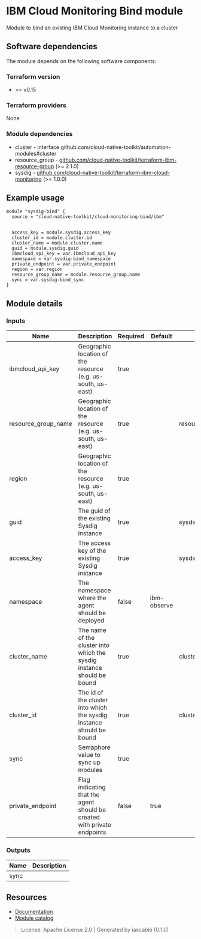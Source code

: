 # IBM Cloud Monitoring Bind module

Module to bind an existing IBM Cloud Monitoring instance to a cluster


## Software dependencies

The module depends on the following software components:

### Terraform version

- \>= v0.15

### Terraform providers


None

### Module dependencies


- cluster - interface github.com/cloud-native-toolkit/automation-modules#cluster
- resource_group - [github.com/cloud-native-toolkit/terraform-ibm-resource-group](https://github.com/cloud-native-toolkit/terraform-ibm-resource-group) (>= 2.1.0)
- sysdig - [github.com/cloud-native-toolkit/terraform-ibm-cloud-monitoring](https://github.com/cloud-native-toolkit/terraform-ibm-cloud-monitoring) (>= 1.0.0)

## Example usage

```hcl
module "sysdig-bind" {
  source = "cloud-native-toolkit/cloud-monitoring-bind/ibm"


  access_key = module.sysdig.access_key
  cluster_id = module.cluster.id
  cluster_name = module.cluster.name
  guid = module.sysdig.guid
  ibmcloud_api_key = var.ibmcloud_api_key
  namespace = var.sysdig-bind_namespace
  private_endpoint = var.private_endpoint
  region = var.region
  resource_group_name = module.resource_group.name
  sync = var.sysdig-bind_sync
}

```

## Module details

### Inputs

| Name | Description | Required | Default | Source |
|------|-------------|---------|----------|--------|
| ibmcloud_api_key | Geographic location of the resource (e.g. us-south, us-east) | true |  |  |
| resource_group_name | Geographic location of the resource (e.g. us-south, us-east) | true |  | resource_group.name |
| region | Geographic location of the resource (e.g. us-south, us-east) | true |  |  |
| guid | The guid of the existing Sysdig instance | true |  | sysdig.guid |
| access_key | The access key of the existing Sysdig instance | true |  | sysdig.access_key |
| namespace | The namespace where the agent should be deployed | false | ibm-observe |  |
| cluster_name | The name of the cluster into which the sysdig instance should be bound | true |  | cluster.name |
| cluster_id | The id of the cluster into which the sysdig instance should be bound | true |  | cluster.id |
| sync | Semaphore value to sync up modules | true |  |  |
| private_endpoint | Flag indicating that the agent should be created with private endpoints | false | true |  |

### Outputs

| Name | Description |
|------|-------------|
| sync |  |

## Resources

- [Documentation](https://operate.cloudnativetoolkit.dev)
- [Module catalog](https://modules.cloudnativetoolkit.dev)

> License: Apache License 2.0 | Generated by iascable (0.1.0)
